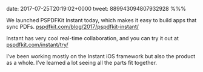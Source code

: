 date: 2017-07-25T20:19:02+0000
tweet: 889943094807932928
%%%

We launched PSPDFKit Instant today, which makes it easy to build apps that sync PDFs. [pspdfkit.com/blog/2017/pspdfkit-instant/](https://pspdfkit.com/blog/2017/pspdfkit-instant/)

Instant has very cool real-time collaboration, and you can try it out at [pspdfkit.com/instant/try/](https://pspdfkit.com/instant/try/)

I’ve been working mostly on the Instant iOS framework but also the product as a whole. I’ve learned a lot seeing all the parts fit together.
